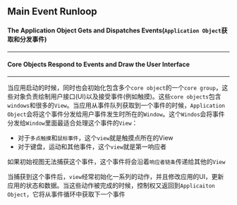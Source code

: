 ## Main Event Runloop



#### The Application Object Gets and Dispatches Events(`Application Object`获取和分发事件)

------





#### Core Objects Respond to Events and Draw the User Interface

--------

当应用启动的时候，同时也会初始化包含多个`core object`的一个`core group`，这些对象负责绘制用户接口(UI)以及接受事件(例如触摸)。这些`core objects`包含`windows`和很多的`View`。当应用从事件队列获取到一个事件的时候，`Application Object`会将这个事件分发给用户事件发生时所在的`Window`。这个`Windos`会将事件分发给`Window`里面最适合处理这个事件的`View`：

- 对于`多点触摸`和`鼠标事件`，这个`view`就是触摸点所在的View
- 对于键盘，运动和其他事件，这个`view`就是第一响应者

如果初始视图无法捕获这个事件，这个事件将会沿着`响应者链条`传递给其他的`View`

当捕获到这个事件后，`view`经常初始化一系列的动作，并且修改应用的UI，更新应用的状态和数据。当这些动作被完成的时候，控制权又返回到`Applicaiton Object`，它将从事件循环中获取下一个事件
